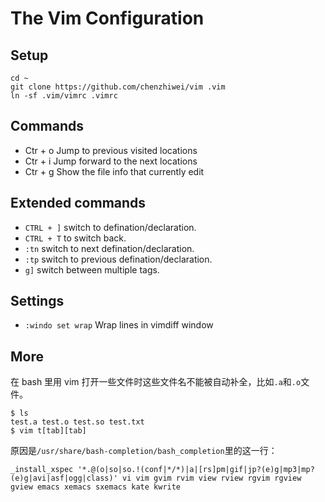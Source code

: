 # The Vim Configuration

## Setup

```
cd ~
git clone https://github.com/chenzhiwei/vim .vim
ln -sf .vim/vimrc .vimrc
```

## Commands

* Ctr + o Jump to previous visited locations
* Ctr + i Jump forward to the next locations
* Ctr + g Show the file info that currently edit

## Extended commands

* `CTRL + ]` switch to defination/declaration.
* `CTRL + T` to switch back.
* `:tn` switch to next defination/declaration.
* `:tp` switch to previous defination/declaration.
* `g]` switch between multiple tags.

## Settings

* `:windo set wrap` Wrap lines in vimdiff window


## More

在 bash 里用 vim 打开一些文件时这些文件名不能被自动补全，比如`.a`和`.o`文件。


```
$ ls
test.a test.o test.so test.txt
$ vim t[tab][tab]
```

原因是`/usr/share/bash-completion/bash_completion`里的这一行：

```
_install_xspec '*.@(o|so|so.!(conf|*/*)|a|[rs]pm|gif|jp?(e)g|mp3|mp?(e)g|avi|asf|ogg|class)' vi vim gvim rvim view rview rgvim rgview gview emacs xemacs sxemacs kate kwrite
```
